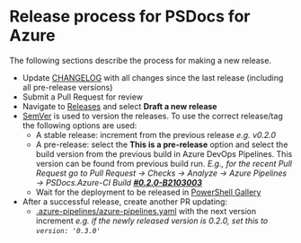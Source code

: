 # Release process for PSDocs for Azure

The following sections describe the process for making a new release.

- Update [CHANGELOG](..\CHANGELOG.MD) with all changes since the last release (including all pre-release versions)
- Submit a Pull Request for review
- Navigate to [Releases](https://github.com/Azure/PSDocs.Azure/releases) and select **Draft a new release**
- [SemVer](https://semver.org/) is used to version the releases.  To use the correct release/tag the following options are used:
  - A stable release: increment from the previous release *e.g. v0.2.0*
  - A pre-release: select the **This is a pre-release** option and select the build version from the previous build in Azure DevOps Pipelines.  This version can be found from previous build run. *E.g.,  for the recent Pull Request go to Pull Request -> Checks -> Analyze -> Azure Pipelines -> PSDocs.Azure-CI Build **[#0.2.0-B2103003](https://github.com/Azure/PSDocs.Azure/pull/52/checks?check_run_id=2066087539)***
  - Wait for the deployment to be released in [PowerShell Gallery](https://www.powershellgallery.com/packages/PSDocs.Azure/)
- After a successful release, create another PR updating:
  - [.azure-pipelines/azure-pipelines.yaml](https://github.com/Azure/PSDocs.Azure/blob/main/.azure-pipelines/azure-pipelines.yaml) with the next version increment *e.g. if the newly released version is 0.2.0, set this to `version: '0.3.0'`*


